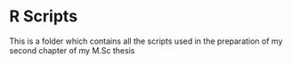 # R Scripts
This is a folder which contains all the scripts used in the preparation of my second chapter of my M.Sc thesis
